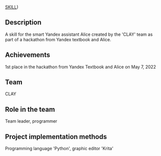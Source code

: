 [SKILL](https://dialogs.yandex.ru/store/skills/fbd33dbe-otgadaj-bukvu))

## Description
A skill for the smart Yandex assistant Alice created by the 'CLAY' team as part of a hackathon from Yandex textbook and Alice.

## Achievements
1st place in the hackathon from Yandex Textbook and Alice on May 7, 2022

## Team
CLAY

## Role in the team
Team leader, programmer

## Project implementation methods
Programming language 'Python', graphic editor 'Krita'
